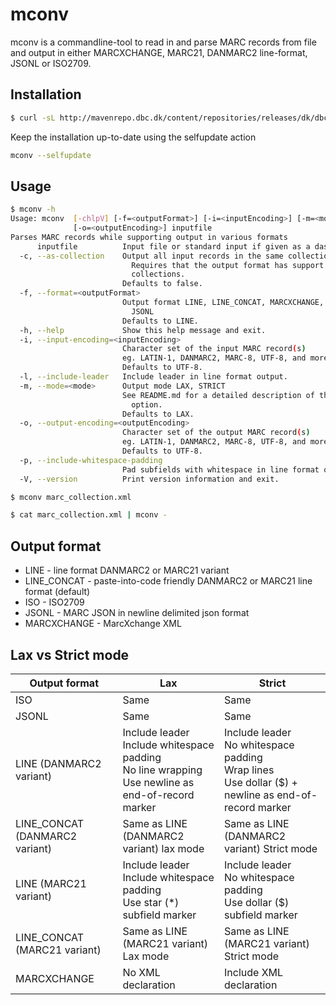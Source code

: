 # mconv
mconv is a commandline-tool to read in and parse MARC records from file and
output in either MARCXCHANGE, MARC21, DANMARC2 line-format, JSONL or ISO2709.

## Installation

```bash
$ curl -sL http://mavenrepo.dbc.dk/content/repositories/releases/dk/dbc/mconv/1.3/mconv-1.3.jar -o mconv.jar && unzip -op mconv.jar mconv | bash -s -- --install
```

Keep the installation up-to-date using the selfupdate action
```bash
mconv --selfupdate
```

## Usage
```bash
$ mconv -h
Usage: mconv  [-chlpV] [-f=<outputFormat>] [-i=<inputEncoding>] [-m=<mode>]
              [-o=<outputEncoding>] inputfile
Parses MARC records while supporting output in various formats
      inputfile          Input file or standard input if given as a dash (-)
  -c, --as-collection    Output all input records in the same collection.
                           Requires that the output format has support for
                           collections.
                         Defaults to false.
  -f, --format=<outputFormat>
                         Output format LINE, LINE_CONCAT, MARCXCHANGE, ISO,
                           JSONL
                         Defaults to LINE.
  -h, --help             Show this help message and exit.
  -i, --input-encoding=<inputEncoding>
                         Character set of the input MARC record(s)
                         eg. LATIN-1, DANMARC2, MARC-8, UTF-8, and more.
                         Defaults to UTF-8.
  -l, --include-leader   Include leader in line format output.
  -m, --mode=<mode>      Output mode LAX, STRICT
                         See README.md for a detailed description of the mode
                           option.
                         Defaults to LAX.
  -o, --output-encoding=<outputEncoding>
                         Character set of the output MARC record(s)
                         eg. LATIN-1, DANMARC2, MARC-8, UTF-8, and more.
                         Defaults to UTF-8.
  -p, --include-whitespace-padding
                         Pad subfields with whitespace in line format output.
  -V, --version          Print version information and exit.
```

```bash
$ mconv marc_collection.xml
```

```bash
$ cat marc_collection.xml | mconv -
```

## Output format

* LINE - line format DANMARC2 or MARC21 variant
* LINE_CONCAT - paste-into-code friendly DANMARC2 or MARC21 line format (default)
* ISO - ISO2709
* JSONL - MARC JSON in newline delimited json format
* MARCXCHANGE - MarcXchange XML

## Lax vs Strict mode

| Output format                  | Lax                                                                                                        | Strict                                                                                                       |
|--------------------------------|------------------------------------------------------------------------------------------------------------|--------------------------------------------------------------------------------------------------------------|
| ISO                            | Same                                                                                                       | Same                                                                                                         |
| JSONL                          | Same                                                                                                       | Same                                                                                                         |
| LINE (DANMARC2 variant)        | Include leader<br/>Include whitespace padding<br/>No line wrapping<br/>Use newline as end-of-record marker | Include leader<br/>No whitespace padding<br/>Wrap lines<br/>Use dollar ($) + newline as end-of-record marker |
| LINE_CONCAT (DANMARC2 variant) | Same as LINE (DANMARC2 variant) lax mode                                                                   | Same as LINE (DANMARC2 variant) Strict mode                                                                  |
| LINE (MARC21 variant)          | Include leader<br/>Include whitespace padding<br/>Use star (*) subfield marker                             | Include leader<br/>No whitespace padding<br/>Use dollar ($) subfield marker                                  |
| LINE_CONCAT (MARC21 variant)   | Same as LINE (MARC21 variant) Lax mode                                                                     | Same as LINE (MARC21 variant) Strict mode                                                                    |
| MARCXCHANGE                    | No XML declaration                                                                                         | Include XML declaration                                                                                      |
